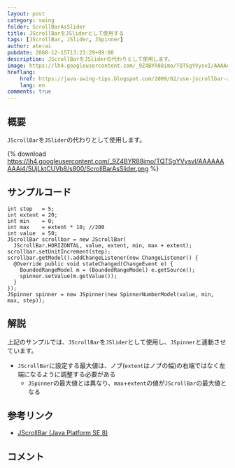 ```yaml
---
layout: post
category: swing
folder: ScrollBarAsSlider
title: JScrollBarをJSliderとして使用する
tags: [JScrollBar, JSlider, JSpinner]
author: aterai
pubdate: 2008-12-15T13:23:29+09:00
description: JScrollBarをJSliderの代わりとして使用します。
image: https://lh4.googleusercontent.com/_9Z4BYR88imo/TQTSgYVysvI/AAAAAAAAAi4/5UjLktCUVb8/s800/ScrollBarAsSlider.png
hreflang:
    href: https://java-swing-tips.blogspot.com/2009/02/use-jscrollbar-as-jslider.html
    lang: en
comments: true
---
```

## 概要
`JScrollBar`を`JSlider`の代わりとして使用します。

{% download https://lh4.googleusercontent.com/_9Z4BYR88imo/TQTSgYVysvI/AAAAAAAAAi4/5UjLktCUVb8/s800/ScrollBarAsSlider.png %}

## サンプルコード
<pre class="prettyprint"><code>int step   = 5;
int extent = 20;
int min    = 0;
int max    = extent * 10; //200
int value  = 50;
JScrollBar scrollbar = new JScrollBar(
  JScrollBar.HORIZONTAL, value, extent, min, max + extent);
scrollbar.setUnitIncrement(step);
scrollbar.getModel().addChangeListener(new ChangeListener() {
  @Override public void stateChanged(ChangeEvent e) {
    BoundedRangeModel m = (BoundedRangeModel) e.getSource();
    spinner.setValue(m.getValue());
  }
});
JSpinner spinner = new JSpinner(new SpinnerNumberModel(value, min, max, step));
</code></pre>

## 解説
上記のサンプルでは、`JScrollBar`を`JSlider`として使用し、`JSpinner`と連動させています。

- `JScrollBar`に設定する最大値は、ノブ(`extent`はノブの幅)の右端ではなく左端になるように調整する必要がある
    - `JSpinner`の最大値とは異なり、`max`+`extent`の値が`JScrollBar`の最大値となる

<!-- dummy comment line for breaking list -->

## 参考リンク
- [JScrollBar (Java Platform SE 8)](https://docs.oracle.com/javase/jp/8/docs/api/javax/swing/JScrollBar.html)

<!-- dummy comment line for breaking list -->

## コメント
